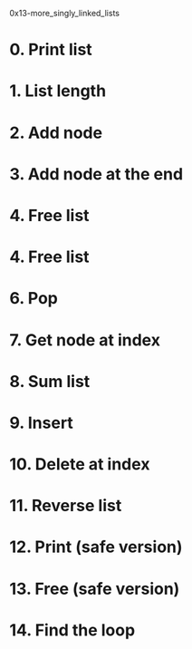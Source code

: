 0x13-more_singly_linked_lists

# 0. Print list

# 1. List length

# 2. Add node

# 3. Add node at the end

# 4. Free list

# 4. Free list

# 6. Pop

# 7. Get node at index

# 8. Sum list

# 9. Insert

# 10. Delete at index

# 11. Reverse list

# 12. Print (safe version)

# 13. Free (safe version)

# 14. Find the loop